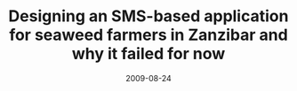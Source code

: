 ---
abstract: ''
authors:
- Martin Konzett
- Martin Tomitsch
- Thomas Grechenig
date: '2009-08-24'
featured: false
links:
- name: Publik
  url: https://publik.tuwien.ac.at/showentry.php?ID=183634&lang=2
publication: 'Talk: NTERACT 2009 Workshop on Ethics, Roles & Relationships in Interaction
  Design in Developing Regions, Uppsala, Sweden (invited); 08-24-2009 - 08-25-2009;
  in: "INTERACT 2009 Workshop on Ethics, Roles & Relationships in Interaction Design
  in Developing Regions", (2009), 2 pages'
publication_types:
- '1'
publishDate: '2009-08-24'
title: Designing an SMS-based application for seaweed farmers in Zanzibar and why
  it failed for now
url_pdf: ''
---